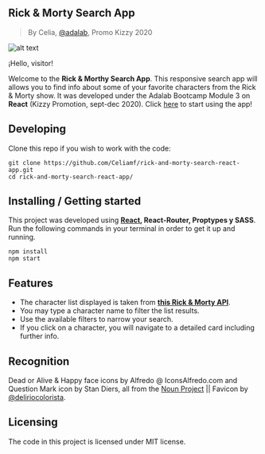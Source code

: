 ## Rick & Morty Search App

> By Celia, [@adalab](https://github.com/Adalab), Promo Kizzy 2020

![alt text](https://github.com/Celiamf/rick-and-morty-search-react-app/blob/master/src/images/Search_App_Screenshot.png?raw=true)

¡Hello, visitor!

Welcome to the **Rick & Morthy Search App**. This responsive search app will allows you to find info about some of your favorite characters from the Rick & Morty show. It was developed under the Adalab Bootcamp Module 3 on **React** (Kizzy Promotion, sept-dec 2020).
Click [here](https://celiamf.github.io/rick-and-morty-search-react-app/#/) to start using the app!

## Developing

Clone this repo if you wish to work with the code:

```shell
git clone https://github.com/Celiamf/rick-and-morty-search-react-app.git
cd rick-and-morty-search-react-app/
```

## Installing / Getting started

This project was developed using **[React](https://github.com/facebook/create-react-app), React-Router, Proptypes y SASS**. Run the following commands in your terminal in order to get it up and running.

```shell
npm install
npm start
```

## Features

- The character list displayed is taken from **[this Rick & Morty API](https://rickandmortyapi.com/documentation/#get-all-characters)**.
- You may type a character name to filter the list results.
- Use the available filters to narrow your search.
- If you click on a character, you will navigate to a detailed card including further info.

## Recognition

Dead or Alive & Happy face icons by Alfredo @ IconsAlfredo.com and Question Mark icon by Stan Diers, all from the [Noun Project](https://thenounproject.com/) || Favicon by [@deliriocolorista](https://www.domestika.org/es/deliriocolorista).

## Licensing

The code in this project is licensed under MIT license.
